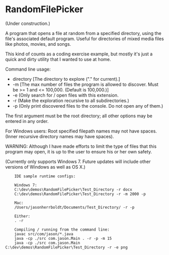 # RandomFilePicker
(Under construction.)

A program that opens a file at random from a specified directory, using the file's associated default program. Useful for directories of mixed media files like photos, movies, and songs.

This kind of counts as a coding exercise example, but mostly it's just a quick and dirty utility that I wanted to use at home.

Command line usage:
* directory [The directory to explore ("." for current).]
* -m [The max number of files the program is allowed to discover. Must be >= 1 and <= 100,000. (Default is 100,000.)]
* -e (Only search for / open files with this extension.
* -r (Make the exploration recursive to all subdirectories.)
* -p (Only print discovered files to the console. Do not open any of them.)

The first argument must be the root directory; all other options may be entered in any order.

For Windows users: Root specified filepath names may not have spaces. (Inner recursive directory names may have spaces).

WARNING: Although I have made efforts to limit the type of files that this program may open, it is up to the user to ensure his or her own safety.

(Currently only supports Windows 7. Future updates will include other versions of Windows as well as OS X.)

        IDE sample runtime configs:

        Windows 7:
        C:\dev\demos\RandomFilePicker\Test_Directory -r docx
        C:\dev\demos\RandomFilePicker\Test_Directory -r -m 2000 -p

        Mac:
        /Users/jasonherrboldt/Documents/Test_Directory/ -r -p

        Either:
        . -r

        Compiling / running from the command line:
        javac src/com/jason/*.java
        java -cp ./src com.jason.Main . -r -p -m 15
        java -cp ./src com.jason.Main C:\dev\demos\RandomFilePicker\Test_Directory -r -e png